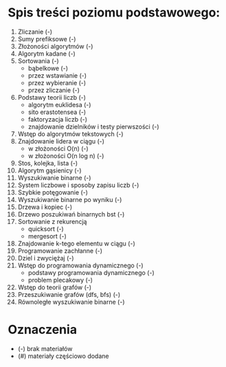 # Spis treści poziomu podstawowego:
1. Zliczanie (-)
2. Sumy prefiksowe (-)
3. Złożoności algorytmów (-)
4. Algorytm kadane (-)
5. Sortowania (-)
    - bąbelkowe (-)
    - przez wstawianie (-)
    - przez wybieranie (-)
    - przez zliczanie (-)
6. Podstawy teorii liczb (-)
    - algorytm euklidesa (-)
    - sito erastotensea (-)
    - faktoryzacja liczb (-)
    - znajdowanie dzielników i testy pierwszości (-)
7. Wstęp do algorytmów tekstowych (-)
8. Znajdowanie lidera w ciągu (-)
    - w złożoności O(n) (-)
    - w złożoności O(n log n) (-)
9. Stos, kolejka, lista (-)
10. Algorytm gąsienicy (-)
11. Wyszukiwanie binarne (-)
12. System liczbowe i sposoby zapisu liczb (-)
13. Szybkie potęgowanie (-)
14. Wyszukiwanie binarne po wyniku (-)
15. Drzewa i kopiec (-)
16. Drzewo poszukiwań binarnych bst (-)
17. Sortowanie z rekurencją
    - quicksort (-)
    - mergesort (-)
18. Znajdowanie k-tego elementu w ciągu (-)
19. Programowanie zachłanne (-)
20. Dziel i zwyciężaj (-)
21. Wstęp do programowania dynamicznego (-)
    - podstawy programowania dynamicznego (-)
    - problem plecakowy (-)
22. Wstęp do teorii grafów (-)
23. Przeszukiwanie grafów (dfs, bfs) (-)
24. Równoległe wyszukiwanie binarne (-)

# Oznaczenia
- (-) brak materiałów
- (#) materiały częściowo dodane
